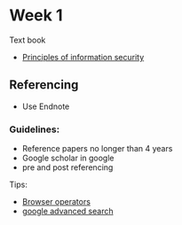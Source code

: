 # Week 1

Text book

- [Principles of information security](https://ap01.alma.exlibrisgroup.com/leganto/readinglist/lists/238021002640001771)

## Referencing

- Use Endnote

### Guidelines:

- Reference papers no longer than 4 years
- Google scholar in google
- pre and post referencing

Tips:

- [Browser operators](https://www.makeuseof.com/tag/best-google-search-tips-pdf/)
- [google advanced search](https://www.google.com.au/advanced_search)
